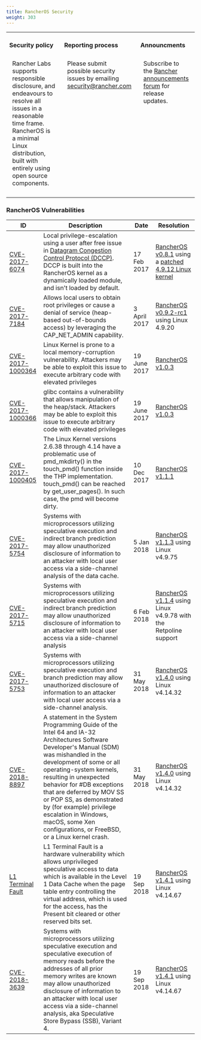 ```yaml
---
title: RancherOS Security
weight: 303
---
```


<table width="100%">
<tr style="vertical-align: top;">
<td width="30%" style="border: none;">
<h4>Security policy</h4>
<p style="padding: 8px">Rancher Labs supports responsible disclosure, and endeavours to resolve all issues in a reasonable time frame. RancherOS is a minimal Linux distribution, built with entirely using open source components.</p>
</td>
<td width="30%" style="border: none;">
<h4>Reporting process</h4>
<p style="padding: 8px">Please submit possible security issues by emailing <a href="mailto:security@rancher.com">security@rancher.com</a></p>
</td>
<td width="30%" style="border: none;">
<h4>Announcments</h4>
<p style="padding: 8px">Subscribe to the <a href="https://forums.rancher.com/c/announcements">Rancher announcements forum</a> for release updates.</p>
</td>
</tr>
</table>

### RancherOS Vulnerabilities

| ID | Description | Date | Resolution |
|----|-------------|------|------------|
| [CVE-2017-6074](http://seclists.org/oss-sec/2017/q1/471) | Local privilege-escalation using a user after free issue in [Datagram Congestion Control Protocol (DCCP)](https://wiki.linuxfoundation.org/networking/dccp). DCCP is built into the RancherOS kernel as a dynamically loaded module, and isn't loaded by default. | 17 Feb 2017 | [RancherOS v0.8.1](https://github.com/rancher/os/releases/tag/v0.8.1) using a [patched 4.9.12 Linux kernel](https://github.com/rancher/os-kernel/releases/tag/v4.9.12-rancher) |
| [CVE-2017-7184](https://cve.mitre.org/cgi-bin/cvename.cgi?name=CVE-2017-7184) | Allows local users to obtain root privileges or cause a denial of service (heap-based out-of-bounds access) by leveraging the CAP_NET_ADMIN capability. | 3 April 2017 | [RancherOS v0.9.2-rc1](https://github.com/rancher/os/releases/tag/v0.9.2-rc1) using Linux 4.9.20 |
| [CVE-2017-1000364](https://cve.mitre.org/cgi-bin/cvename.cgi?name=CVE-2017-1000364) | Linux Kernel is prone to a local memory-corruption vulnerability. Attackers may be able to exploit this issue to execute arbitrary code with elevated privileges | 19 June 2017 | [RancherOS v1.0.3](https://github.com/rancher/os/releases/tag/v1.0.3) |
| [CVE-2017-1000366](https://cve.mitre.org/cgi-bin/cvename.cgi?name=CVE-2017-1000366) | glibc contains a vulnerability that allows manipulation of the heap/stack. Attackers may be able to exploit this issue to execute arbitrary code with elevated privileges | 19 June 2017 | [RancherOS v1.0.3](https://github.com/rancher/os/releases/tag/v1.0.3) |
| [CVE-2017-1000405](https://cve.mitre.org/cgi-bin/cvename.cgi?name=CVE-2017-1000405) | The Linux Kernel versions 2.6.38 through 4.14 have a problematic use of pmd_mkdirty() in the touch_pmd() function inside the THP implementation. touch_pmd() can be reached by get_user_pages(). In such case, the pmd will become dirty. | 10 Dec 2017 | [RancherOS v1.1.1](https://github.com/rancher/os/releases/tag/v1.1.1) |
| [CVE-2017-5754](https://cve.mitre.org/cgi-bin/cvename.cgi?name=CVE-2017-5754) | Systems with microprocessors utilizing speculative execution and indirect branch prediction may allow unauthorized disclosure of information to an attacker with local user access via a side-channel analysis of the data cache. | 5 Jan 2018 | [RancherOS v1.1.3](https://github.com/rancher/os/releases/tag/v1.1.3) using Linux v4.9.75 |
| [CVE-2017-5715](https://cve.mitre.org/cgi-bin/cvename.cgi?name=CVE-2017-5715) | Systems with microprocessors utilizing speculative execution and indirect branch prediction may allow unauthorized disclosure of information to an attacker with local user access via a side-channel analysis | 6 Feb 2018 | [RancherOS v1.1.4](https://github.com/rancher/os/releases/tag/v1.1.4) using Linux v4.9.78 with the Retpoline support |
| [CVE-2017-5753](https://cve.mitre.org/cgi-bin/cvename.cgi?name=CVE-2017-5753) | Systems with microprocessors utilizing speculative execution and branch prediction may allow unauthorized disclosure of information to an attacker with local user access via a side-channel analysis. | 31 May 2018 | [RancherOS v1.4.0](https://github.com/rancher/os/releases/tag/v1.4.0) using Linux v4.14.32 |
| [CVE-2018-8897](https://cve.mitre.org/cgi-bin/cvename.cgi?name=CVE-2018-8897) | A statement in the System Programming Guide of the Intel 64 and IA-32 Architectures Software Developer's Manual (SDM) was mishandled in the development of some or all operating-system kernels, resulting in unexpected behavior for #DB exceptions that are deferred by MOV SS or POP SS, as demonstrated by (for example) privilege escalation in Windows, macOS, some Xen configurations, or FreeBSD, or a Linux kernel crash.  | 31 May 2018 | [RancherOS v1.4.0](https://github.com/rancher/os/releases/tag/v1.4.0) using Linux v4.14.32 |
| [L1 Terminal Fault](https://www.kernel.org/doc/html/latest/admin-guide/l1tf.html) | L1 Terminal Fault is a hardware vulnerability which allows unprivileged speculative access to data which is available in the Level 1 Data Cache when the page table entry controlling the virtual address, which is used for the access, has the Present bit cleared or other reserved bits set. | 19 Sep 2018 | [RancherOS v1.4.1](https://github.com/rancher/os/releases/tag/v1.4.1) using Linux v4.14.67 |
| [CVE-2018-3639](https://cve.mitre.org/cgi-bin/cvename.cgi?name=CVE-2018-3639) | Systems with microprocessors utilizing speculative execution and speculative execution of memory reads before the addresses of all prior memory writes are known may allow unauthorized disclosure of information to an attacker with local user access via a side-channel analysis, aka Speculative Store Bypass (SSB), Variant 4. | 19 Sep 2018 | [RancherOS v1.4.1](https://github.com/rancher/os/releases/tag/v1.4.1) using Linux v4.14.67 |
